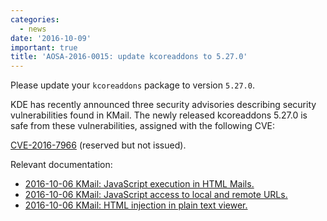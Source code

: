 ```yaml
---
categories:
  - news
date: '2016-10-09'
important: true
title: 'AOSA-2016-0015: update kcoreaddons to 5.27.0'
---
```



Please update your `kcoreaddons` package to version `5.27.0`.

KDE has recently announced three security advisories describing security vulnerabilities found in KMail. The newly released kcoreaddons 5.27.0 is safe from these vulnerabilities, assigned with the following CVE:

[CVE-2016-7966](https://cve.mitre.org/cgi-bin/cvename.cgi?name=CVE-2016-7966) (reserved but not issued).

Relevant documentation:

- [2016-10-06 KMail: JavaScript execution in HTML Mails.](https://www.kde.org/info/security/advisory-20161006-3.txt)
- [2016-10-06 KMail: JavaScript access to local and remote URLs.](https://www.kde.org/info/security/advisory-20161006-2.txt)
- [2016-10-06 KMail: HTML injection in plain text viewer.](https://www.kde.org/info/security/advisory-20161006-1.txt)